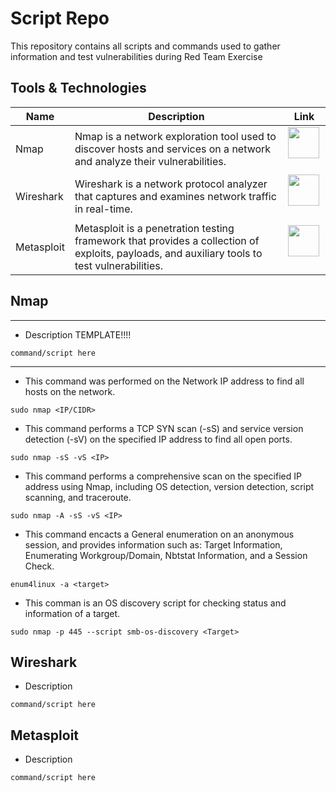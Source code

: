 # Script Repo
This repository contains all scripts and commands used to  gather information and test vulnerabilities during Red Team Exercise

## Tools & Technologies
| Name     | Description | Link |
| -------- | -------------- | ------- |
| Nmap | Nmap is a network exploration tool used to discover hosts and services on a network and analyze their vulnerabilities. | <a href="https://nmap.org/" target=" _blank" rel="noopenernoreferrer"><img width="50" height="50"  src="https://nmap.org/images/nmap-logo-256x256.png"></a>&nbsp;&nbsp; |
| Wireshark | Wireshark is a network protocol analyzer that captures and examines network traffic in real-time. | <a href="https://www.wireshark.org/" target=" _blank" rel="noopenernoreferrer"><img width="50" height="50"  src="https://www.wireshark.org/assets/img/sflogo-front.png"></a>&nbsp;&nbsp; |
| Metasploit | Metasploit is a penetration testing framework that provides a collection of exploits, payloads, and auxiliary tools to test vulnerabilities.| <a href="https://www.metasploit.com/" target=" _blank" rel="noopenernoreferrer"><img width="50" height="50"  src="https://www.kali.org/tools/metasploit-framework/images/metasploit-framework-logo.svg"></a>&nbsp;&nbsp; |

## Nmap
---
* Description TEMPLATE!!!!
```{code Language}
command/script here
```
---

* This command was performed on the Network IP address to find all hosts on the network.
```{bash}
sudo nmap <IP/CIDR>
```

* This command performs a TCP SYN scan (-sS) and service version detection (-sV) on the specified IP address to find all open ports.
```{bash}
sudo nmap -sS -vS <IP>
```

* This command performs a comprehensive scan on the specified IP address using Nmap, including OS detection, version detection, script scanning, and traceroute.
```{bash}
sudo nmap -A -sS -vS <IP>
```

* This command encacts a General enumeration on an anonymous session, and provides information such as: Target Information, Enumerating Workgroup/Domain, Nbtstat Information, and a Session Check.
```{bash}
enum4linux -a <target>
```

* This comman is an OS discovery script for checking status and information of a target.
```{bash}
sudo nmap -p 445 --script smb-os-discovery <Target>
```

## Wireshark
* Description
```{code Language}
command/script here
```

## Metasploit
* Description
```{code Language}
command/script here
```
